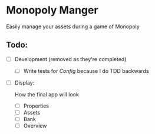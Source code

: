 Monopoly Manger
===============

Easily manage your assets during a game of Monopoly


Todo:
-----

- [ ] Development (removed as they're completed)

  - [ ] Write tests for *Config* because I do TDD backwards

- [ ] Display:

  How the final app will look

  - [ ] Properties
  - [ ] Assets
  - [ ] Bank
  - [ ] Overview
